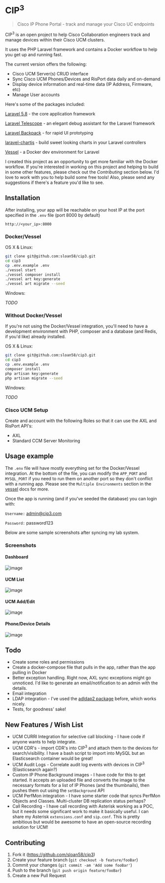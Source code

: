 # CIP<sup>3</sup>
> Cisco IP Phone Portal - track and manage your Cisco UC endpoints

CIP<sup>3</sup> is an open project to help Cisco Collaboration engineers track and manage devices within their Cisco UCM clusters.

It uses the PHP Laravel framework and contains a Docker workflow to help you get up and running fast.

The current version offers the following:

- Cisco UCM Server(s) CRUD interface
- Sync Cisco UCM Phones/Devices and RisPort data daily and on-demand
- Display device information and real-time data (IP Address, Firmware, etc) 
- Manage User accounts

Here's some of the packages included:

[Laravel 5.8](www.laravel.com) - the core application framework

[Laravel Telescope](https://laravel.com/docs/5.8/telescope) - an elegant debug assistant for the Laravel framework

[Laravel Backpack](https://laravel-backpack.readme.io/docs) - for rapid UI prototyping

[laravel-chartjs](https://github.com/fxcosta/laravel-chartjs) - build sweet looking charts in your Laravel controllers

[Vessel](https://github.com/shipping-docker/vessel) - a Docker dev environment for Laravel

I created this project as an opportunity to get more familiar with the Docker workflow.  If you're interested in working on this project and helping to build in some other features, please check out the *Contributing* section below.  I'd love to work with you to help build some free tools!  Also, please send any suggestions if there's a feature you'd like to see.


## Installation

After installing, your app will be reachable on your host IP at the port specified in the `.env` file (port 8000 by default)

`http://<your_ip>:8000`

### Docker/Vessel
OS X & Linux:

```sh
git clone git@github.com:sloan58/cip3.git
cd cip3
cp .env.example .env
./vessel start
./vessel composer install
./vessel art key:generate
./vessel art migrate --seed
```

Windows:

*TODO*


### Without Docker/Vessel

If you're not using the Docker/Vessel integration, you'll need to have a development environment with PHP, composer and a database (and Redis, if you'd like) already installed.

OS X & Linux:

```sh
git clone git@github.com:sloan58/cip3.git
cd cip3
cp .env.example .env
composer install
php artisan key:generate
php artisan migrate --seed
```

Windows:

*TODO*

### Cisco UCM Setup
Create and account with the following Roles so that it can use the AXL and RisPort API's:

- AXL
- Standard CCM Server Monitoring

## Usage example

The `.env` file will have mostly everything set for the Docker/Vessel integration.  At the bottom of the file, you can modify the `APP_PORT` and `MYSQL_PORT` if you need to run them on another port so they don't conflict with a running app.  Please see the `Multiple Environments` section in the [vessel](https://github.com/shipping-docker/vessel) docs for more.

Once the app is running (and if you've seeded the database) you can login with:

`Username:` admin@cip3.com

`Password:` password123

Below are some sample screenshots after syncing my lab system.

### Screenshots

#### Dashboard
![image](https://user-images.githubusercontent.com/6303820/59216094-e4af0800-8b88-11e9-919c-086ee2f6d62f.png)

#### UCM List
![image](https://user-images.githubusercontent.com/6303820/59216141-014b4000-8b89-11e9-9e9f-72ea60d524d1.png)

#### UCM Add/Edit
![image](https://user-images.githubusercontent.com/6303820/59216225-35266580-8b89-11e9-89d6-014ce270a37a.png)

#### Phone/Device Details
![image](https://user-images.githubusercontent.com/6303820/59216320-6141e680-8b89-11e9-98a9-d9839a66d649.png)


## Todo

- Create some roles and permissions
- Create a docker-compose file that pulls in the app, rather than the app pulling in Docker
- Better exception handling.  Right now, AXL sync exceptions might go unnoticed.  I'd like to generate an email/notification to an admin with the details.
- Email integration
- LDAP integration - I've used the [adldap2 package](https://github.com/Adldap2/Adldap2) before, which works nicely.
- Tests, for goodness' sake!

## New Features / Wish List
- UCM CURRI Integration for selective call blocking - I have code if anyone wants to help integrate.
- UCM CDR's - import CDR's into CIP<sup>3</sup> and attach them to the devices for search/visibility.  I have a bash script to import into MySQL but an Elasticsearch container would be great!
- UCM Audit Logs - Correlate audit log events with devices in CIP<sup>3</sup> (Elasticsearch again?)
- Custom IP Phone Background images - I have code for this to get started.  It accepts an uploaded file and converts the image to the necessary formats for a list of IP Phones (and the thumbnails), then pushes them out using the `setBackground` API
- UCM PerfMon integration - I have some starter code that syncs PerfMon Objects and Classes.  Multi-cluster DB replication status perhaps?
- Call Recording - I have call recording with Asterisk working as a POC, but it needs some significant work to make it basically useful.  I can share my Asterisk `extensions.conf` and `sip.conf`.  This is pretty ambitious but would be awesome to have an open-source recording solution for UCM!
   
## Contributing

1. Fork it (<https://github.com/sloan58/cip3>)
2. Create your feature branch (`git checkout -b feature/fooBar`)
3. Commit your changes (`git commit -am 'Add some fooBar'`)
4. Push to the branch (`git push origin feature/fooBar`)
5. Create a new Pull Request
